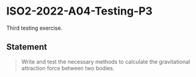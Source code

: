 # ISO2-2022-A04-Testing-P3
Third testing exercise.

## Statement
> Write and test the necessary methods to calculate the gravitational attraction force between
two bodies.
